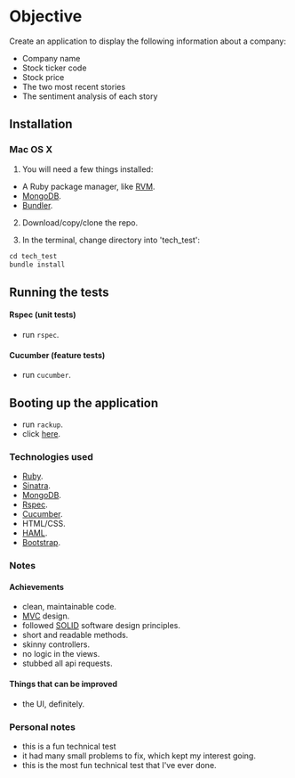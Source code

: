 # Objective

Create an application to display the following information about a company:
 * Company name
 * Stock ticker code
 * Stock price
 * The two most recent stories
 * The sentiment analysis of each story

## Installation

### Mac OS X

1. You will need a few things installed:
  - A Ruby package manager, like [RVM](https://rvm.io/rvm/install).
  - [MongoDB](https://docs.mongodb.org/manual/tutorial/install-mongodb-on-os-x/).
  - [Bundler](https://github.com/bundler/bundler).

2. Download/copy/clone the repo.

3. In the terminal, change directory into 'tech_test':

 ```ruby
 cd tech_test
 bundle install
 ```

## Running the tests

#### Rspec (unit tests)

- run `rspec`.

#### Cucumber (feature tests)

- run `cucumber`.

## Booting up the application

- run `rackup`.
- click [here](http://localhost:9292).

### Technologies used

- [Ruby](https://en.wikipedia.org/wiki/Ruby_(programming_language)).
- [Sinatra](https://en.wikipedia.org/wiki/Sinatra_(software)).
- [MongoDB](https://www.mongodb.org).
- [Rspec](https://en.wikipedia.org/wiki/RSpec).
- [Cucumber](https://en.wikipedia.org/wiki/Cucumber_(software)).
- HTML/CSS.
- [HAML](https://en.wikipedia.org/wiki/Haml).
- [Bootstrap](http://getbootstrap.com).

### Notes

#### Achievements

- clean, maintainable code.
- [MVC](https://en.wikipedia.org/wiki/Model–view–controller) design.
- followed [SOLID](https://en.wikipedia.org/wiki/SOLID_(object-oriented_design)) software design principles.
- short and readable methods.
- skinny controllers.
- no logic in the views.
- stubbed all api requests.

#### Things that can be improved

- the UI, definitely.

### Personal notes

- this is a fun technical test
- it had many small problems to fix, which kept my interest going.
- this is the most fun technical test that I've ever done.
